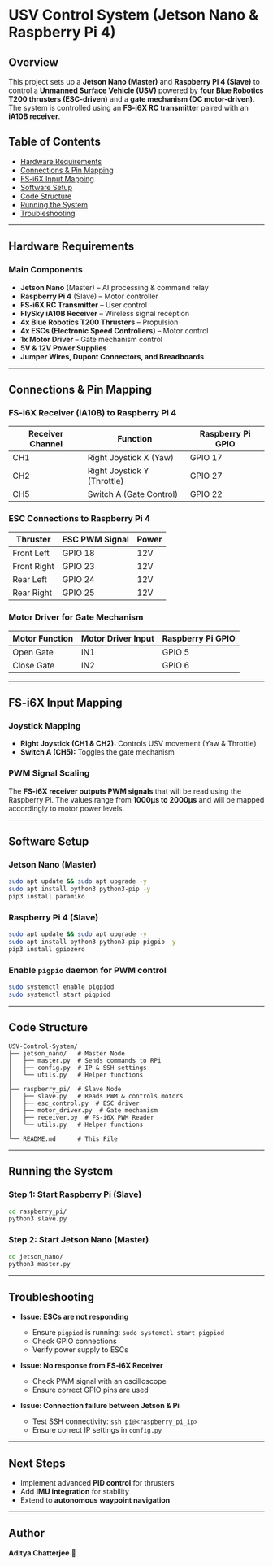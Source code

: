 # USV Control System (Jetson Nano & Raspberry Pi 4)

## Overview
This project sets up a **Jetson Nano (Master)** and **Raspberry Pi 4 (Slave)** to control a **Unmanned Surface Vehicle (USV)** powered by **four Blue Robotics T200 thrusters (ESC-driven)** and a **gate mechanism (DC motor-driven)**. The system is controlled using an **FS-i6X RC transmitter** paired with an **iA10B receiver**.

## Table of Contents
- [Hardware Requirements](#hardware-requirements)
- [Connections & Pin Mapping](#connections--pin-mapping)
- [FS-i6X Input Mapping](#fs-i6x-input-mapping)
- [Software Setup](#software-setup)
- [Code Structure](#code-structure)
- [Running the System](#running-the-system)
- [Troubleshooting](#troubleshooting)

---
## Hardware Requirements
### **Main Components**
- **Jetson Nano** (Master) – AI processing & command relay
- **Raspberry Pi 4** (Slave) – Motor controller
- **FS-i6X RC Transmitter** – User control
- **FlySky iA10B Receiver** – Wireless signal reception
- **4x Blue Robotics T200 Thrusters** – Propulsion
- **4x ESCs (Electronic Speed Controllers)** – Motor control
- **1x Motor Driver** – Gate mechanism control
- **5V & 12V Power Supplies**
- **Jumper Wires, Dupont Connectors, and Breadboards**

---
## Connections & Pin Mapping
### **FS-i6X Receiver (iA10B) to Raspberry Pi 4**
| Receiver Channel | Function | Raspberry Pi GPIO |
|-----------------|-------------------|-----------------|
| CH1 | Right Joystick X (Yaw) | GPIO 17 |
| CH2 | Right Joystick Y (Throttle) | GPIO 27 |
| CH5 | Switch A (Gate Control) | GPIO 22 |

### **ESC Connections to Raspberry Pi 4**
| Thruster | ESC PWM Signal | Power |
|----------|----------------|--------|
| Front Left | GPIO 18 | 12V |
| Front Right | GPIO 23 | 12V |
| Rear Left | GPIO 24 | 12V |
| Rear Right | GPIO 25 | 12V |

### **Motor Driver for Gate Mechanism**
| Motor Function | Motor Driver Input | Raspberry Pi GPIO |
|---------------|-----------------|-----------------|
| Open Gate | IN1 | GPIO 5 |
| Close Gate | IN2 | GPIO 6 |

---
## FS-i6X Input Mapping
### **Joystick Mapping**
- **Right Joystick (CH1 & CH2):** Controls USV movement (Yaw & Throttle)
- **Switch A (CH5):** Toggles the gate mechanism

### **PWM Signal Scaling**
The **FS-i6X receiver outputs PWM signals** that will be read using the Raspberry Pi. The values range from **1000µs to 2000µs** and will be mapped accordingly to motor power levels.

---
## Software Setup
### **Jetson Nano (Master)**
```bash
sudo apt update && sudo apt upgrade -y
sudo apt install python3 python3-pip -y
pip3 install paramiko
```

### **Raspberry Pi 4 (Slave)**
```bash
sudo apt update && sudo apt upgrade -y
sudo apt install python3 python3-pip pigpio -y
pip3 install gpiozero
```

### **Enable `pigpio` daemon for PWM control**
```bash
sudo systemctl enable pigpiod
sudo systemctl start pigpiod
```

---
## Code Structure
```
USV-Control-System/
├── jetson_nano/   # Master Node
│   ├── master.py  # Sends commands to RPi
│   ├── config.py  # IP & SSH settings
│   └── utils.py   # Helper functions
│
├── raspberry_pi/  # Slave Node
│   ├── slave.py   # Reads PWM & controls motors
│   ├── esc_control.py  # ESC driver
│   ├── motor_driver.py  # Gate mechanism
│   ├── receiver.py  # FS-i6X PWM Reader
│   └── utils.py   # Helper functions
│
└── README.md      # This File
```

---
## Running the System
### **Step 1: Start Raspberry Pi (Slave)**
```bash
cd raspberry_pi/
python3 slave.py
```

### **Step 2: Start Jetson Nano (Master)**
```bash
cd jetson_nano/
python3 master.py
```

---
## Troubleshooting
- **Issue: ESCs are not responding**
  - Ensure `pigpiod` is running: `sudo systemctl start pigpiod`
  - Check GPIO connections
  - Verify power supply to ESCs

- **Issue: No response from FS-i6X Receiver**
  - Check PWM signal with an oscilloscope
  - Ensure correct GPIO pins are used

- **Issue: Connection failure between Jetson & Pi**
  - Test SSH connectivity: `ssh pi@<raspberry_pi_ip>`
  - Ensure correct IP settings in `config.py`

---
## Next Steps
- Implement advanced **PID control** for thrusters
- Add **IMU integration** for stability
- Extend to **autonomous waypoint navigation**

---
## Author
**Aditya Chatterjee** 🚀
